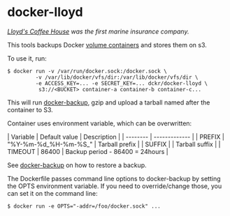 # docker-lloyd
*[Lloyd's Coffee House](http://en.wikipedia.org/wiki/Lloyd%27s_Coffee_House)
was the first marine insurance company.*

This tools backups Docker [volume containers](http://docs.docker.io/en/latest/use/working_with_volumes/#creating-and-mounting-a-data-volume-container)
and stores them on s3.

To use it, run:

    $ docker run -v /var/run/docker.sock:/docker.sock \
             -v /var/lib/docker/vfs/dir:/var/lib/docker/vfs/dir \
             -e ACCESS_KEY=... -e SECRET_KEY=... dckr/docker-lloyd \
              s3://<BUCKET> container-a container-b container-c...

This will run [docker-backup](https://github.com/docker-infra/docker-backup),
gzip and upload a tarball named after the container to S3.

Container uses environment variable, which can be overwritten:

| Variable | Default value | Description |
| -------- | ------------- |
| PREFIX | "%Y-%m-%d_%H-%m-%S_" | Tarball prefix |
| SUFFIX | | Tarball suffix |
| TIMEOUT | 86400 | Backup period - 86400 = 24hours |

See [docker-backup](https://github.com/discordianfish/docker-backup) on
how to restore a backup.

The Dockerfile passes command line options to docker-backup by setting the OPTS
environment variable. If you need to override/change those, you can set it on
the command line:

    $ docker run -e OPTS="-addr=/foo/docker.sock" ...
